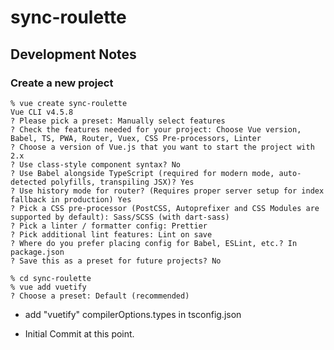 # sync-roulette

## Development Notes

### Create a new project

```
% vue create sync-roulette
Vue CLI v4.5.8
? Please pick a preset: Manually select features
? Check the features needed for your project: Choose Vue version, Babel, TS, PWA, Router, Vuex, CSS Pre-processors, Linter
? Choose a version of Vue.js that you want to start the project with 2.x
? Use class-style component syntax? No
? Use Babel alongside TypeScript (required for modern mode, auto-detected polyfills, transpiling JSX)? Yes
? Use history mode for router? (Requires proper server setup for index fallback in production) Yes
? Pick a CSS pre-processor (PostCSS, Autoprefixer and CSS Modules are supported by default): Sass/SCSS (with dart-sass)
? Pick a linter / formatter config: Prettier
? Pick additional lint features: Lint on save
? Where do you prefer placing config for Babel, ESLint, etc.? In package.json
? Save this as a preset for future projects? No
```

```
% cd sync-roulette
% vue add vuetify
? Choose a preset: Default (recommended)
```

* add "vuetify" compilerOptions.types in tsconfig.json

* Initial Commit at this point.